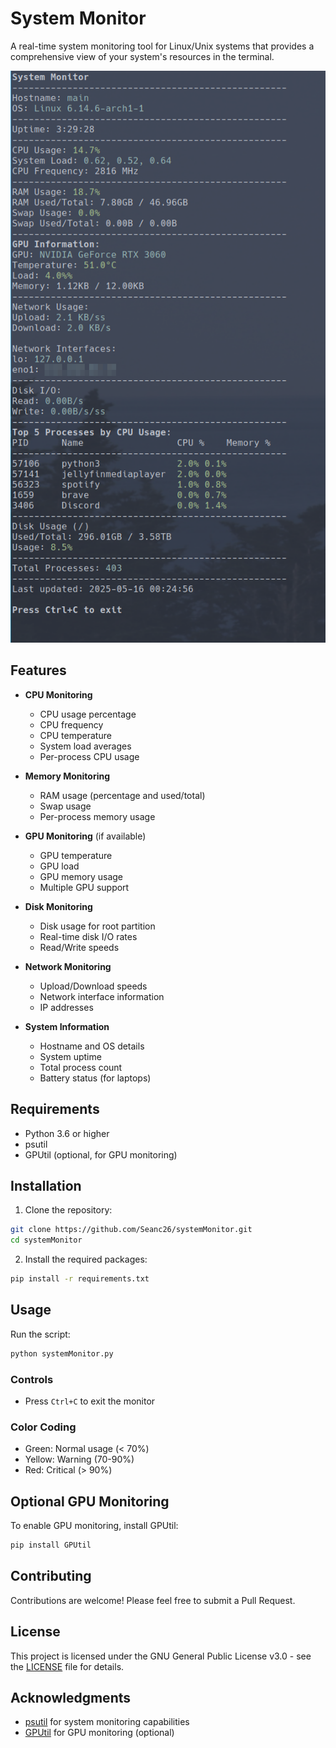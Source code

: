 # System Monitor

A real-time system monitoring tool for Linux/Unix systems that provides a comprehensive view of your system's resources in the terminal.

![System Monitor Screenshot](systemMonitor.png)

## Features

- **CPU Monitoring**
  - CPU usage percentage
  - CPU frequency
  - CPU temperature
  - System load averages
  - Per-process CPU usage

- **Memory Monitoring**
  - RAM usage (percentage and used/total)
  - Swap usage
  - Per-process memory usage

- **GPU Monitoring** (if available)
  - GPU temperature
  - GPU load
  - GPU memory usage
  - Multiple GPU support

- **Disk Monitoring**
  - Disk usage for root partition
  - Real-time disk I/O rates
  - Read/Write speeds

- **Network Monitoring**
  - Upload/Download speeds
  - Network interface information
  - IP addresses

- **System Information**
  - Hostname and OS details
  - System uptime
  - Total process count
  - Battery status (for laptops)

## Requirements

- Python 3.6 or higher
- psutil
- GPUtil (optional, for GPU monitoring)

## Installation

1. Clone the repository:
```bash
git clone https://github.com/Seanc26/systemMonitor.git
cd systemMonitor
```

2. Install the required packages:
```bash
pip install -r requirements.txt
```

## Usage

Run the script:
```bash
python systemMonitor.py
```

### Controls
- Press `Ctrl+C` to exit the monitor

### Color Coding
- Green: Normal usage (< 70%)
- Yellow: Warning (70-90%)
- Red: Critical (> 90%)

## Optional GPU Monitoring

To enable GPU monitoring, install GPUtil:
```bash
pip install GPUtil
```

## Contributing

Contributions are welcome! Please feel free to submit a Pull Request.

## License

This project is licensed under the GNU General Public License v3.0 - see the [LICENSE](LICENSE) file for details.

## Acknowledgments

- [psutil](https://github.com/giampaolo/psutil) for system monitoring capabilities
- [GPUtil](https://github.com/anderskm/gputil) for GPU monitoring (optional) 

